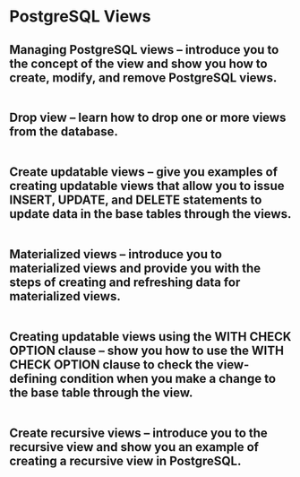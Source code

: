 # PostgreSQL Views

## Managing PostgreSQL views – introduce you to the concept of the view and show you how to create, modify, and remove PostgreSQL views.

```sql

```

## Drop view – learn how to drop one or more views from the database.

```sql

```

## Create updatable views – give you examples of creating updatable views that allow you to issue INSERT, UPDATE, and DELETE statements to update data in the base tables through the views.

```sql

```

## Materialized views – introduce you to materialized views and provide you with the steps of creating and refreshing data for materialized views.

```sql

```

## Creating updatable views using the WITH CHECK OPTION clause – show you how to use the WITH CHECK OPTION clause to check the view-defining condition when you make a change to the base table through the view.

```sql

```

## Create recursive views – introduce you to the recursive view and show you an example of creating a recursive view in PostgreSQL.

```sql

```
